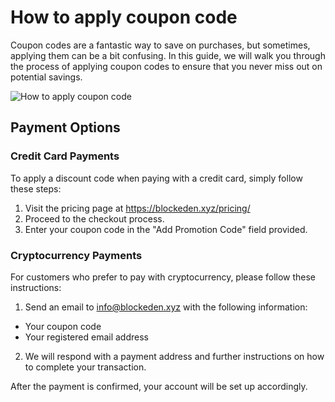 # How to apply coupon code

<head>
  <meta
    property="og:image"
    content="https://tp-misc.b-cdn.net/blockeden/how-to-apply-coupon-code.png"
  />
  <meta
    name="twitter:image"
    content="https://tp-misc.b-cdn.net/blockeden/how-to-apply-coupon-code.png"
  />
</head>

Coupon codes are a fantastic way to save on purchases, but sometimes, applying them can be a bit confusing. In this guide, we will walk you through the process of applying coupon codes to ensure that you never miss out on potential savings.

![How to apply coupon code](https://tp-misc.b-cdn.net/blockeden/how-to-apply-coupon-code.png "How to apply coupon code")

## Payment Options

### Credit Card Payments

To apply a discount code when paying with a credit card, simply follow these steps:

1. Visit the pricing page at https://blockeden.xyz/pricing/
2. Proceed to the checkout process.
3. Enter your coupon code in the "Add Promotion Code" field provided.

### Cryptocurrency Payments

For customers who prefer to pay with cryptocurrency, please follow these instructions:

1. Send an email to info@blockeden.xyz with the following information:
  - Your coupon code
  - Your registered email address
2. We will respond with a payment address and further instructions on how to complete your transaction.

After the payment is confirmed, your account will be set up accordingly.
